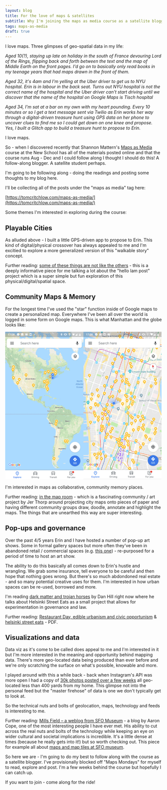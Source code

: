 ```yaml
---
layout: blog
title: For the love of maps & satellites
subtitle: Why I'm joining the maps as media course as a satellite blogger
tags: maps-as-media
draft: true
---
```


I love maps. Three glimpses of geo-spatial data in my life:

*Aged 10(?), staying up late on holiday in the south of France devouring Lord of the Rings, flipping back and forth between the text and the map of Middle Earth on the front pages. I'd go on to basically only read books in my teenage years that had maps drawn in the front of them.*

*Aged 32, it's 4am and I'm yelling at the Uber driver to get us to NYU hospital. Erin is in labour in the back seat. Turns out NYU hospital is not the correct name of the hospital and the Uber driver can't start driving until we discover that the name of the hospital on Google Maps is Tisch hospital*

*Aged 34, I'm sat at a bar on my own with my heart pounding. Every 10 minutes or so I get a text message sent via Twilio as Erin works her way through a digital-driven treasure hunt using GPS data on her phone to uncover clues to find me so I could get down on one knee and propose. Yes, I built a Glitch app to build a treasure hunt to propose to Erin.*

I love maps.

So - when I discovered recently that Shannon Mattern's [Maps as Media](http://www.wordsinspace.net/mapsmedia/fall2018/) course at the New School has all of the materials posted online and that the course runs Aug - Dec and I could follow along I thought I should do this! A follow-along blogger. A satellite student perhaps.

I'm going to be following along - doing the readings and posting some thoughts to my blog here.

I'll be collecting all of the posts under the "maps as media" tag here:

[https://tomcritchlow.com/maps-as-media/](https://tomcritchlow.com/maps-as-media/)

Some themes I'm interested in exploring during the course:

## Playable Cities

As alluded above - I built a little GPS-driven app to propose to Erin. This kind of digital/physical crossover has always appealed to me and I'm excitied to explore a more generalized version of this "walkable story" concept.

Further reading: [some of these things are not like the others](https://tomarmitage.com/2014/12/02/some-of-these-things-are-not-like-the-others/) - this is a deeply informative piece for me talking a lot about the "hello lam post" project which is a super simple but fun exploration of this physical/digital/spatial space.

## Community Maps & Memory

For the longest time I've used the "star" function inside of Google maps to create a personalized map. Everywhere I've been all over the world is logged in some form on Google maps. This is what Manhattan and the globe looks like:

![](/images/tomgmaps.png)

I'm interested in maps as collaborative, community memory places.

Further reading: [in the map room](https://medium.com/@blprnt/in-the-map-room-cd6b06bf2139) - which is a fascinating community / art project by Jer Thorp around projecting city maps onto pieces of paper and having different community groups draw, doodle, annotate and highlight the maps. The things that are unearthed this way are super interesting.

## Pop-ups and governance

Over the past 4/5 years Erin and I have hosted a number of pop-up art shows. Some in formal gallery spaces but more often they've been in abandoned retail / commercial spaces (e.g. [this one](https://www.fiercelycurious.com/blogs/curiosities/17819493-and-show-it-goes-another-year-in-the-bag)) - re-purposed for a period of time to host an art show.

The ability to do this basically all comes down to Erin's hustle and wrangling. We grab some insurance, tell everyone to be careful and then hope that nothing goes wrong. But there's so much abdondoned real estate - and so many potential creative uses for them. I'm interested in how urban spaces can be re-used, borrowed and more.

I'm reading [dark matter and trojan horses](https://www.amazon.com/Dark-Matter-Trojan-Horses-Vocabulary/dp/0992914639) by Dan Hill right now where he talks about Helsinki Street Eats as a small project that allows for experimentation in governance and law.

Further reading: [Restaurant Day, edible urbanism and civic opportunism](http://www.cityofsound.com/blog/2012/05/ravintolap%C3%A4iv%C3%A4-opportunistic-edible-urbanism.html) & [helsinki street eats](http://www.low2no.org/downloads/Helsinki_Street_Eats_PDFv1.0_cover4_small.pdf) - PDF.

## Visualizations and data

Data viz as it's come to be called does appeal to me and I'm interested in it but I'm more interested in the meaning and opportunity behind mapping data. There's more geo-located data being produced than ever before and we're only scratching the surface on what's possible, knowable and more.

I played around with this a while back - back when Instagram's API was more open I had a copy of [30k photos posted over a few weeks](https://tomcritchlow.com/2015/05/05/mediated-maps/) all geo-located less than 400 yards from my home. This glimpse not into the personal feed but the "master firehose" of data is one we don't typically get to look at.

So the technical nuts and bolts of geolocation, maps, technology and feeds is interesting to me.

Further reading: [Mills Field – a weblog from SFO Museum](https://millsfield.sfomuseum.org/blog/) - a blog by Aaron Cope, one of the most interesting people I have ever met. His ability to cut across the real nuts and bolts of the technology while keeping an eye on wider cultural and societal implications is incredible. It's a little dense at times (because he really gets into it!) but so worth checking out. This piece for example all about [maps and map tiles at SFO museum](https://millsfield.sfomuseum.org/blog/2018/07/31/maps/).

So here we are - I'm going to do my best to follow along with the course as a satellite blogger. I've provisionally blocked off "Maps Mondays" for myself to read, explore and post. I'm a few weeks behind the course but hopefully I can catch up.

If you want to join - come along for the ride!